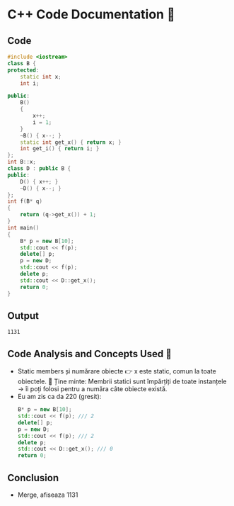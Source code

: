 # C++ Code Documentation 📄

## Code
```cpp
#include <iostream>
class B {
protected:
    static int x;
    int i;

public:
    B()
    {
        x++;
        i = 1;
    }
    ~B() { x--; }
    static int get_x() { return x; }
    int get_i() { return i; }
};
int B::x;
class D : public B {
public:
    D() { x++; }
    ~D() { x--; }
};
int f(B* q)
{
    return (q->get_x()) + 1;
}
int main()
{
    B* p = new B[10];
    std::cout << f(p);
    delete[] p;
    p = new D;
    std::cout << f(p);
    delete p;
    std::cout << D::get_x();
    return 0;
}
```

## Output
```
1131
```

## Code Analysis and Concepts Used 🧠
- Static members și numărare obiecte
👉 x este static, comun la toate obiectele.
📌 Ține minte: Membrii statici sunt împărțiți de toate instanțele → îi poți folosi pentru a număra câte obiecte există.
- Eu am zis ca da 220 (gresit):
    ```cpp
    B* p = new B[10];
    std::cout << f(p); /// 2
    delete[] p;
    p = new D;
    std::cout << f(p); /// 2
    delete p;
    std::cout << D::get_x(); /// 0
    return 0;
    ```

## Conclusion
- Merge, afiseaza 1131
